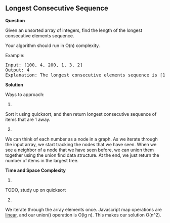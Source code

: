 <h2>Longest Consecutive Sequence</h2>

**Question**

Given an unsorted array of integers, find the length of the longest consecutive elements sequence.

Your algorithm should run in O(n) complexity.

Example:

<pre>
Input: [100, 4, 200, 1, 3, 2]
Output: 4
Explanation: The longest consecutive elements sequence is [1, 2, 3, 4]. Therefore its length is 4.
</pre>

**Solution**

Ways to approach:

1.

Sort it using quicksort, and then return longest consecutive sequence of items that are 1 away.

2.

We can think of each number as a node in a graph. As we iterate through the input array, we 
start tracking the nodes that we have seen. When we see a neighbor of a node that we have seen before,
we can union them together using the union find data structure. At the end, we just return the number of 
items in the largest tree.

**Time and Space Complexity**

1.

TODO, study up on quicksort

2.

We iterate through the array elements once. Javascript map operations are [linear](https://stackoverflow.com/a/31092145/1718640), 
and our union() operation is O(lg n). This makes our solution O(n^2).




